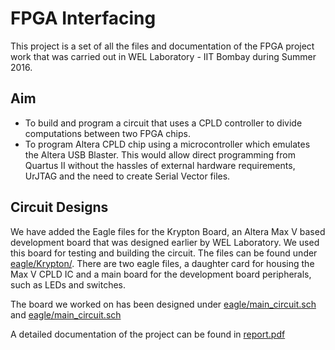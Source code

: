 # FPGA Interfacing

This project is a set of all the files and documentation of the FPGA project work that was carried out in WEL Laboratory - IIT Bombay during Summer 2016.

## Aim
* To build and program a circuit that uses a CPLD controller to divide computations between two FPGA chips.
* To program Altera CPLD chip using a microcontroller which emulates the Altera USB Blaster. This would allow direct programming from Quartus II without the hassles of external hardware requirements, UrJTAG and the need to create Serial Vector files.

## Circuit Designs

We have added the Eagle files for the Krypton Board, an Altera Max V based development board that was designed earlier by WEL Laboratory. We used this board for testing and building the circuit. The files can be found under [eagle/Krypton/](eagle/Krypton/). There are two eagle files, a daughter card for housing the Max V CPLD IC and a main board for the development board peripherals, such as LEDs and switches.

The board we worked on has been designed under [eagle/main_circuit.sch](eagle/main_circuit.sch) and [eagle/main_circuit.sch](eagle/main_circuit.sch)


A detailed documentation of the project can be found in [report.pdf](report.pdf)
